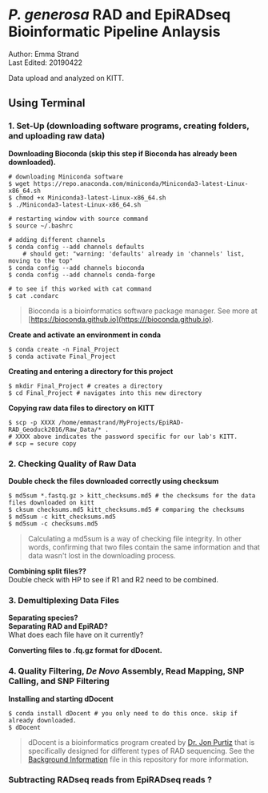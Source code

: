 # *P. generosa* RAD and EpiRADseq Bioinformatic Pipeline Anlaysis

Author: Emma Strand  
Last Edited: 20190422

Data upload and analyzed on KITT.
## Using Terminal
### 1. Set-Up (downloading software programs, creating folders, and uploading raw data)

**Downloading Bioconda (skip this step if Bioconda has already been downloaded).**

```
# downloading Miniconda software
$ wget https://repo.anaconda.com/miniconda/Miniconda3-latest-Linux-x86_64.sh
$ chmod +x Miniconda3-latest-Linux-x86_64.sh
$ ./Miniconda3-latest-Linux-x86_64.sh

# restarting window with source command
$ source ~/.bashrc

# adding different channels
$ conda config --add channels defaults
	# should get: "warning: 'defaults' already in 'channels' list, moving to the top"
$ conda config --add channels bioconda
$ conda config --add channels conda-forge

# to see if this worked with cat command
$ cat .condarc
```

> Bioconda is a bioinformatics software package manager. See more at [https://bioconda.github.io](https:///bioconda.github.io).

**Create and activate an environment in conda**  

```
$ conda create -n Final_Project
$ conda activate Final_Project
```

**Creating and entering a directory for this project** 

```
$ mkdir Final_Project # creates a directory
$ cd Final_Project # navigates into this new directory
```

**Copying raw data files to directory on KITT**

```
$ scp -p XXXX /home/emmastrand/MyProjects/EpiRAD-RAD_Geoduck2016/Raw_Data/* .
# XXXX above indicates the password specific for our lab's KITT.
# scp = secure copy 
```

### 2. Checking Quality of Raw Data

**Double check the files downloaded correctly using checksum**

```
$ md5sum *.fastq.gz > kitt_checksums.md5 # the checksums for the data files downloaded on kitt
$ cksum checksums.md5 kitt_checksums.md5 # comparing the checksums 
$ md5sum -c kitt_checksums.md5
$ md5sum -c checksums.md5 
```
> Calculating a md5sum is a way of checking file integrity. In other words, confirming that two files contain the same information and that data wasn't lost in the downloading process.

**Combining split files??**  
Double check with HP to see if R1 and R2 need to be combined.

### 3. Demultiplexing Data Files

**Separating species?**  
**Separating RAD and EpiRAD?**  
What does each file have on it currently?

**Converting files to .fq.gz format for dDocent.**

### 4. Quality Filtering, *De Novo* Assembly, Read Mapping, SNP Calling, and SNP Filtering

**Installing and starting dDocent** 

```
$ conda install dDocent # you only need to do this once. skip if already downloaded.
$ dDocent
```

> dDocent is a bioinformatics program created by [Dr. Jon Purtiz](https://github.com/jpuritz) that is specifically designed for different types of RAD sequencing. See the [Background Information](https://github.com/emmastrand/EpiRAD-RAD_Geoduck2016/blob/master/Background_Information.md) file in this repository for more information.

### Subtracting RADseq reads from EpiRADseq reads ?

